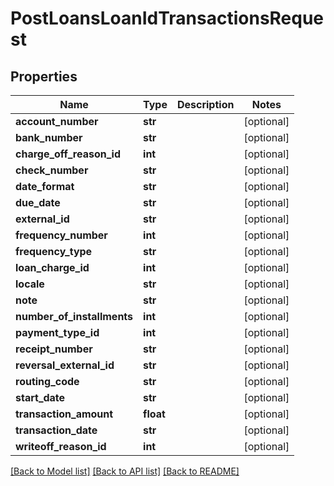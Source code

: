 # PostLoansLoanIdTransactionsRequest

## Properties
Name | Type | Description | Notes
------------ | ------------- | ------------- | -------------
**account_number** | **str** |  | [optional] 
**bank_number** | **str** |  | [optional] 
**charge_off_reason_id** | **int** |  | [optional] 
**check_number** | **str** |  | [optional] 
**date_format** | **str** |  | [optional] 
**due_date** | **str** |  | [optional] 
**external_id** | **str** |  | [optional] 
**frequency_number** | **int** |  | [optional] 
**frequency_type** | **str** |  | [optional] 
**loan_charge_id** | **int** |  | [optional] 
**locale** | **str** |  | [optional] 
**note** | **str** |  | [optional] 
**number_of_installments** | **int** |  | [optional] 
**payment_type_id** | **int** |  | [optional] 
**receipt_number** | **str** |  | [optional] 
**reversal_external_id** | **str** |  | [optional] 
**routing_code** | **str** |  | [optional] 
**start_date** | **str** |  | [optional] 
**transaction_amount** | **float** |  | [optional] 
**transaction_date** | **str** |  | [optional] 
**writeoff_reason_id** | **int** |  | [optional] 

[[Back to Model list]](../README.md#documentation-for-models) [[Back to API list]](../README.md#documentation-for-api-endpoints) [[Back to README]](../README.md)

